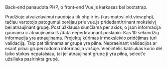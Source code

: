 Back-end panaudota PHP, o front-end Vue.js karkasas bei bootstrap.

Pradžioje atvaizdavimui naudojau tik php ir bs (kas matosi old.view.php), tačiau vartotojo patogumui perėjau prie vue.js pridedant/trinant moksleivį bei atnaujinant grupę.
Post užklausa siunčiama per axios, o json informacija gaunama ir atnaujinama iš /data neperkraunant puslapio.
Kas 10 sekundžių informacija yra atnaujinama.
Projektų kūrimas ir moksleivio pridėjimas turi validaciją.
Taip pat tikrinama ar grupė yra pilna.
Nepraeinant validacijos ar esant pilnai grupei rodoma informacija viršuje.
Vienintelis kabliukas kurio dėl laiko stokos nepataisiau, tai jei atnaujinant grupę ji yra pilna, select'e užsilieka pasirinkta grupė.

